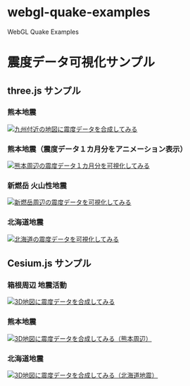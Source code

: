 ﻿# webgl-quake-examples
WebGL Quake Examples

# 震度データ可視化サンプル

## three.js サンプル

### 熊本地震

[![九州付近の地図に震度データを合成してみる](jsdo.it/cx20/assets/screenshot/eaW9.jpg)](https://cx20.github.io/webgl-quake-examples/jsdo.it/cx20/eaW9/ "九州付近の地図に震度データを合成してみる")

### 熊本地震（震度データ１カ月分をアニメーション表示）

[![熊本周辺の震度データ１カ月分を可視化してみる](jsdo.it/cx20/assets/screenshot/qkX4.jpg)](https://cx20.github.io/webgl-quake-examples/jsdo.it/cx20/qkX4/ "熊本周辺の震度データ１カ月分を可視化してみる")

### 新燃岳 火山性地震
[![新燃岳周辺の震度データを可視化してみる](jsdo.it/cx20/assets/screenshot/QZsi.jpg)](https://cx20.github.io/webgl-quake-examples/jsdo.it/cx20/QZsi/ "新燃岳周辺の震度データを可視化してみる")

### 北海道地震

[![北海道の震度データを可視化してみる](jsdo.it/cx20/assets/screenshot/Uae9.jpg)](https://cx20.github.io/webgl-quake-examples/jsdo.it/cx20/Uae9/ "北海道の震度データを可視化してみる")

## Cesium.js サンプル

### 箱根周辺 地震活動

[![3D地図に震度データを合成してみる](jsdo.it/cx20/assets/screenshot/tkxo.jpg)](https://cx20.github.io/webgl-quake-examples/jsdo.it/cx20/tkxo/ "3D地図に震度データを合成してみる")

### 熊本地震

[![3D地図に震度データを合成してみる（熊本周辺）](jsdo.it/cx20/assets/screenshot/0MBc.jpg)](https://cx20.github.io/webgl-quake-examples/jsdo.it/cx20/0MBc/ "3D地図に震度データを合成してみる（熊本周辺）")

### 北海道地震

[![3D地図に震度データを合成してみる（北海道地震）](jsdo.it/cx20/assets/screenshot/sTSf.jpg)](https://cx20.github.io/webgl-quake-examples/jsdo.it/cx20/sTSf/ "3D地図に震度データを合成してみる（北海道地震）")
